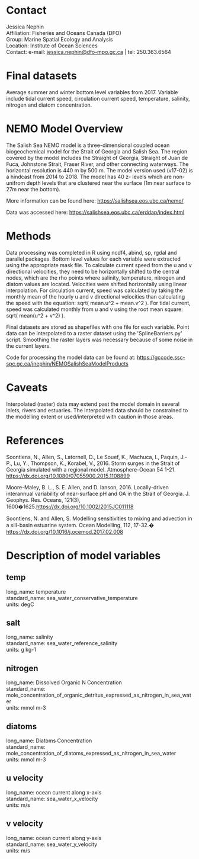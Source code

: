 ﻿Contact
=======
Jessica Nephin    
Affiliation:  Fisheries and Oceans Canada (DFO)     
Group:        Marine Spatial Ecology and Analysis     
Location:     Institute of Ocean Sciences     
Contact:      e-mail: jessica.nephin@dfo-mpo.gc.ca | tel: 250.363.6564


Final datasets
==============
Average summer and winter bottom level variables from 2017. Variable include
tidal current speed, circulation current speed, temperature, salinity, nitrogen
and diatom concentration.


NEMO Model Overview
===================
The Salish Sea NEMO model is a three-dimensional coupled ocean biogeochemical model
for the Strait of Georgia and Salish Sea. The region covered by the model includes
the Straight of Georgia, Straight of Juan de Fuca, Johnstone Strait, Fraser River,
and other connecting waterways. The horizontal resolution is 440 m by 500 m. The
model version used (v17-02) is a hindcast from 2014 to 2018. The model has 40
z- levels which are non-unifrom depth levels that are clustered near
the surface (1m near surface to 27m near the bottom).

More information can be found here: https://salishsea.eos.ubc.ca/nemo/

Data was accessed here: https://salishsea.eos.ubc.ca/erddap/index.html


Methods
=======
Data processing was completed in R using ncdf4, abind, sp, rgdal and parallel
packages. Bottom level values for each variable were extracted using the
appropriate mask file. To calculate current speed from the u and v directional
velocities, they need to be horizontally shifted to the central nodes, which are
the rho points where salinity, temperature, nitrogen and diatom values are
located. Velocities were shifted horizontally using linear interpolation. For
circulation current, speed was calculated by taking the monthly mean of the
hourly u and v directional velocities than calculating the speed with the
equation: sqrt( mean.u^2 + mean.v^2 ). For tidal current, speed was calculated
monthly from u and v using the root mean square: sqrt( mean(u^2 + v^2) ).

Final datasets are stored as shapefiles with one file for each variable.
Point data can be interpolated to a raster dataset using the
'SplineBarriers.py' script. Smoothing the raster layers was necessary because of
some noise in the current layers.

Code for processing the model data can be found at:
https://gccode.ssc-spc.gc.ca/jnephin/NEMOSalishSeaModelProducts


Caveats
=======
Interpolated (raster) data may extend past the model domain in several
inlets, rivers and estuaries. The interpolated data should be constrained to the
modelling extent or used/interpreted with caution in those areas.


References
==========

Soontiens, N., Allen, S., Latornell, D., Le Souef, K., Machuca, I., Paquin, J.-P.,
Lu, Y., Thompson, K., Korabel, V., 2016. Storm surges in the Strait of Georgia
simulated with a regional model. Atmosphere-Ocean 54 1-21.
https://dx.doi.org/10.1080/07055900.2015.1108899

Moore-Maley, B. L., S. E. Allen, and D. Ianson, 2016. Locally-driven interannual
variability of near-surface pH and OA in the Strait of Georgia. J. Geophys. Res.
Oceans, 121(3), 1600�1625.https://dx.doi.org/10.1002/2015JC011118

Soontiens, N. and Allen, S. Modelling sensitivities to mixing and advection in a
sill-basin estuarine system. Ocean Modelling, 112, 17-32.�
https://dx.doi.org/10.1016/j.ocemod.2017.02.008


Description of model variables
==============================

temp
----
long_name: temperature   
standard_name: sea_water_conservative_temperature   
units: degC   

salt
----
long_name: salinity   
standard_name: sea_water_reference_salinity    
units: g kg-1   

nitrogen
--------
long_name: Dissolved Organic N Concentration    
standard_name: mole_concentration_of_organic_detritus_expressed_as_nitrogen_in_sea_water    
units: mmol m-3   

diatoms
-------
long_name: Diatoms Concentration    
standard_name: mole_concentration_of_diatoms_expressed_as_nitrogen_in_sea_water   
units: mmol m-3   

u velocity
----------
long_name: ocean current along x-axis    
standard_name: sea_water_x_velocity    
units: m/s    

v velocity
----------
long_name: ocean current along y-axis    
standard_name: sea_water_y_velocity    
units: m/s   
